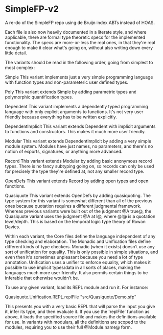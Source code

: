 # SimpleFP-v2

A re-do of the SimpleFP repo using de Bruijn index ABTs instead of HOAS.

Each file is also now heavily documented in a literate style, and where
applicable, there are formal type theoretic specs for the implemented
functionality. The specs are more-or-less the real ones, in that they're real
enough to make it clear what's going on, without also writing down every
little detail.

The variants should be read in the following order, going from simplest to
most complex:

  Simple
    This variant implements just a very simple programming language with
    function types and non-parameteric user defined types.
    
  Poly
    This variant extends Simple by adding parametric types and polymorphic
    quantification types.
    
  Dependent
    This variant implements a dependently typed programming language with
    only explicit arguments to functions. It's not very user friendly because
    everything has to be written explicitly.
    
  DependentImplicit
    This variant extends Dependent with implicit arguments to functions and
    constructors. This makes it much more user friendly.
    
  Modular
    This variant extends DependentImplicit by adding a very simple module
    system. Modules have just names, no parameters, and there's no notion of
    exports, signatures, or anything more advanced.
    
  Record
    This variant extends Modular by adding basic anonymous record types. There
    is no fancy subtyping going on, so records can only be used for precisely
    the type they're defined at, not any smaller record type.
    
  OpenDefs
    This variant extends Record by adding open types and open functions.
    
  Quasiquote
    This variant extends OpenDefs by adding quasiquoting. The type system for
    this variant is somewhat different than all of the previous ones because
    quotation requires a different judgmental framework. Whereas previous
    variants were built out of the judgment @A true@, the Quasiquote variant
    uses the judgment @A at l@, where @l@ is a quotation level/depth. This is
    based on the temporal logic type theory of Rowan Davies.

Within each variant, the Core files define the language independent of any
type checking and elaboration. The Monadic and Unification files define
different kinds of type checkers. Monadic (when it exists) doesn't use any
sort of unification for equality. This is only possible in simple situations,
and even then it's sometimes unpleasant because you need a lot of type
annotation. Unification uses a unifier to enforce equality, which makes it
possible to use implicit types/data in all sorts of places, making the 
languages much more user friendly. It also permits certain things to be
inferable that otherwise wouldn't be.

To use any given variant, load its REPL module and run it. For instance:

  Quasiquote.Unification.REPL.replFile "src/Quasiquote/Demo.sfp"

This presents you with a very basic REPL that will parse the input you give 
it, infer its type, and then evaluate it. If you use the 'replFile' function
as above, it loads the specified source file and makes the definitions
available for use. In variants with modulars, all the definitions are scoped
to the modules, requiring you to use their full @Module.name@ form.
